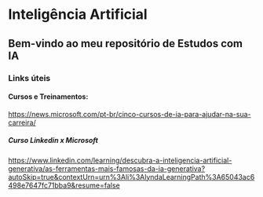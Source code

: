 # Inteligência Artificial

Bem-vindo ao meu repositório de Estudos com IA
---

### Links úteis

#### Cursos e Treinamentos:
https://news.microsoft.com/pt-br/cinco-cursos-de-ia-para-ajudar-na-sua-carreira/


##### Curso Linkedin x Microsoft
https://www.linkedin.com/learning/descubra-a-inteligencia-artificial-generativa/as-ferramentas-mais-famosas-da-ia-generativa?autoSkip=true&contextUrn=urn%3Ali%3AlyndaLearningPath%3A65043ac6498e7647fc71bba9&resume=false